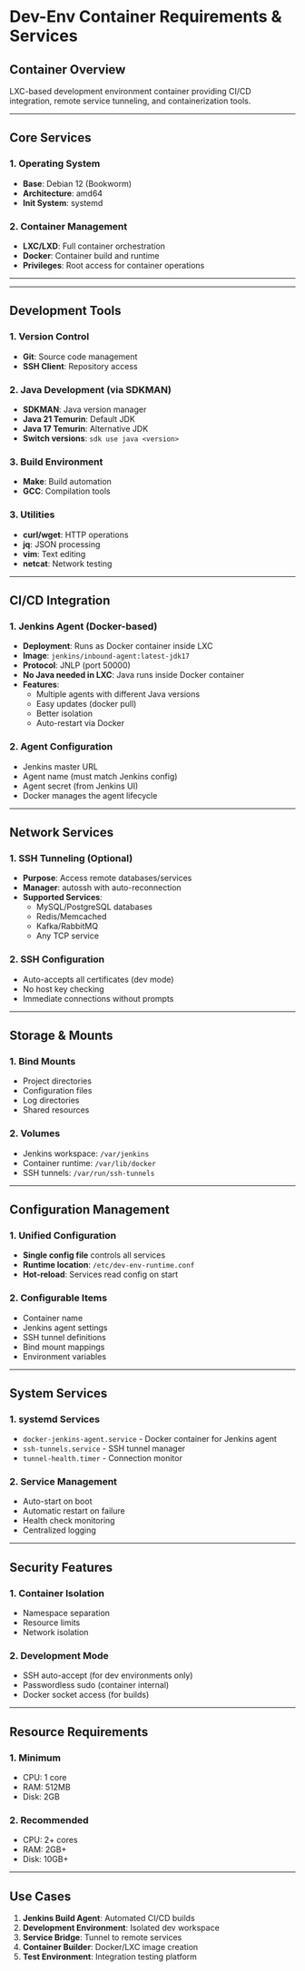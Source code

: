 # Dev-Env Container Requirements & Services

## Container Overview
LXC-based development environment container providing CI/CD integration, remote service tunneling, and containerization tools.

---

## Core Services

### 1. Operating System
- **Base**: Debian 12 (Bookworm) 
- **Architecture**: amd64
- **Init System**: systemd

### 2. Container Management
- **LXC/LXD**: Full container orchestration
- **Docker**: Container build and runtime
- **Privileges**: Root access for container operations

---

---

## Development Tools

### 1. Version Control
- **Git**: Source code management
- **SSH Client**: Repository access

### 2. Java Development (via SDKMAN)
- **SDKMAN**: Java version manager
- **Java 21 Temurin**: Default JDK
- **Java 17 Temurin**: Alternative JDK
- **Switch versions**: `sdk use java <version>`

### 3. Build Environment
- **Make**: Build automation
- **GCC**: Compilation tools

### 3. Utilities
- **curl/wget**: HTTP operations
- **jq**: JSON processing
- **vim**: Text editing
- **netcat**: Network testing

---

## CI/CD Integration

### 1. Jenkins Agent (Docker-based)
- **Deployment**: Runs as Docker container inside LXC
- **Image**: `jenkins/inbound-agent:latest-jdk17`
- **Protocol**: JNLP (port 50000)
- **No Java needed in LXC**: Java runs inside Docker container
- **Features**:
  - Multiple agents with different Java versions
  - Easy updates (docker pull)
  - Better isolation
  - Auto-restart via Docker

### 2. Agent Configuration
- Jenkins master URL
- Agent name (must match Jenkins config)  
- Agent secret (from Jenkins UI)
- Docker manages the agent lifecycle

---

## Network Services

### 1. SSH Tunneling (Optional)
- **Purpose**: Access remote databases/services
- **Manager**: autossh with auto-reconnection
- **Supported Services**:
  - MySQL/PostgreSQL databases
  - Redis/Memcached
  - Kafka/RabbitMQ
  - Any TCP service

### 2. SSH Configuration
- Auto-accepts all certificates (dev mode)
- No host key checking
- Immediate connections without prompts

---

## Storage & Mounts

### 1. Bind Mounts
- Project directories
- Configuration files
- Log directories
- Shared resources

### 2. Volumes
- Jenkins workspace: `/var/jenkins`
- Container runtime: `/var/lib/docker`
- SSH tunnels: `/var/run/ssh-tunnels`

---

## Configuration Management

### 1. Unified Configuration
- **Single config file** controls all services
- **Runtime location**: `/etc/dev-env-runtime.conf`
- **Hot-reload**: Services read config on start

### 2. Configurable Items
- Container name
- Jenkins agent settings
- SSH tunnel definitions
- Bind mount mappings
- Environment variables

---

## System Services

### 1. systemd Services  
- `docker-jenkins-agent.service` - Docker container for Jenkins agent
- `ssh-tunnels.service` - SSH tunnel manager
- `tunnel-health.timer` - Connection monitor

### 2. Service Management
- Auto-start on boot
- Automatic restart on failure
- Health check monitoring
- Centralized logging

---

## Security Features

### 1. Container Isolation
- Namespace separation
- Resource limits
- Network isolation

### 2. Development Mode
- SSH auto-accept (for dev environments only)
- Passwordless sudo (container internal)
- Docker socket access (for builds)

---

## Resource Requirements

### 1. Minimum
- CPU: 1 core
- RAM: 512MB
- Disk: 2GB

### 2. Recommended
- CPU: 2+ cores
- RAM: 2GB+
- Disk: 10GB+

---

## Use Cases

1. **Jenkins Build Agent**: Automated CI/CD builds
2. **Development Environment**: Isolated dev workspace
3. **Service Bridge**: Tunnel to remote services
4. **Container Builder**: Docker/LXC image creation
5. **Test Environment**: Integration testing platform